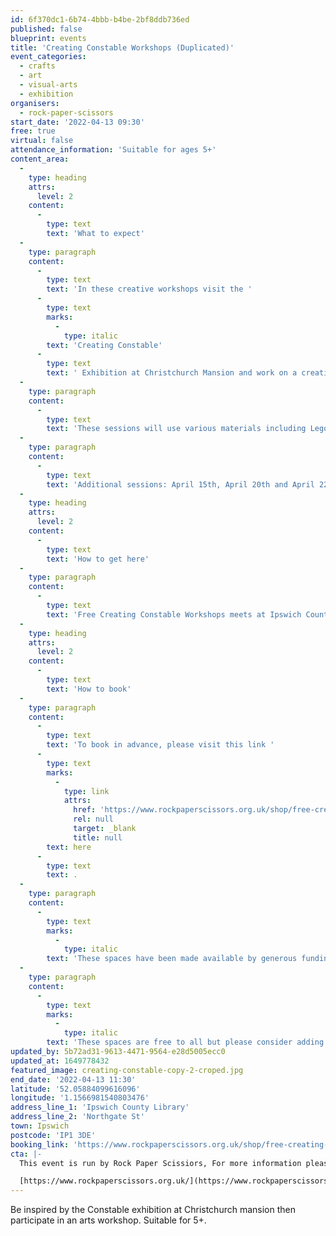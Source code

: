 ```yaml
---
id: 6f370dc1-6b74-4bbb-b4be-2bf8ddb736ed
published: false
blueprint: events
title: 'Creating Constable Workshops (Duplicated)'
event_categories:
  - crafts
  - art
  - visual-arts
  - exhibition
organisers:
  - rock-paper-scissors
start_date: '2022-04-13 09:30'
free: true
virtual: false
attendance_information: 'Suitable for ages 5+'
content_area:
  -
    type: heading
    attrs:
      level: 2
    content:
      -
        type: text
        text: 'What to expect'
  -
    type: paragraph
    content:
      -
        type: text
        text: 'In these creative workshops visit the '
      -
        type: text
        marks:
          -
            type: italic
        text: 'Creating Constable'
      -
        type: text
        text: ' Exhibition at Christchurch Mansion and work on a creative project inspired by the amazing artwork. '
  -
    type: paragraph
    content:
      -
        type: text
        text: 'These sessions will use various materials including Lego, print making, plasticine and uncover new ways of drawing!'
  -
    type: paragraph
    content:
      -
        type: text
        text: 'Additional sessions: April 15th, April 20th and April 22nd'
  -
    type: heading
    attrs:
      level: 2
    content:
      -
        type: text
        text: 'How to get here'
  -
    type: paragraph
    content:
      -
        type: text
        text: 'Free Creating Constable Workshops meets at Ipswich County Library, IP1 3DE and then walk across to Christchurch Mansion. '
  -
    type: heading
    attrs:
      level: 2
    content:
      -
        type: text
        text: 'How to book'
  -
    type: paragraph
    content:
      -
        type: text
        text: 'To book in advance, please visit this link '
      -
        type: text
        marks:
          -
            type: link
            attrs:
              href: 'https://www.rockpaperscissors.org.uk/shop/free-creating-constable-workshops?fbclid=IwAR2JshHq2rkwF-m94HuLn28rSzKBMfrWL9iJ3iVBoTnPFxxNU6QPs9vb5uo'
              rel: null
              target: _blank
              title: null
        text: here
      -
        type: text
        text: .
  -
    type: paragraph
    content:
      -
        type: text
        marks:
          -
            type: italic
        text: 'These spaces have been made available by generous funding from The Job Centre and Ipswich and Colchester museums for families in need.'
  -
    type: paragraph
    content:
      -
        type: text
        marks:
          -
            type: italic
        text: 'These spaces are free to all but please consider adding a £5 donation to your booking if you are able to so we can continue to offer more free spaces in the future.'
updated_by: 5b72ad31-9613-4471-9564-e28d5005ecc0
updated_at: 1649778432
featured_image: creating-constable-copy-2-croped.jpg
end_date: '2022-04-13 11:30'
latitude: '52.05884099616096'
longitude: '1.1566981540803476'
address_line_1: 'Ipswich County Library'
address_line_2: 'Northgate St'
town: Ipswich
postcode: 'IP1 3DE'
booking_link: 'https://www.rockpaperscissors.org.uk/shop/free-creating-constable-workshops?fbclid=IwAR2JshHq2rkwF-m94HuLn28rSzKBMfrWL9iJ3iVBoTnPFxxNU6QPs9vb5uo'
cta: |-
  This event is run by Rock Paper Scissiors, For more information please get in touch via:

  [https://www.rockpaperscissors.org.uk/](https://www.rockpaperscissors.org.uk/)
---
```

Be inspired by the Constable exhibition at Christchurch mansion then participate in an arts workshop. Suitable for 5+.